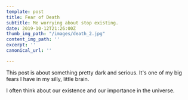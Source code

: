 ```yaml
---
template: post
title: Fear of Death
subtitle: Me worrying about stop existing.
date: 2019-10-12T21:26:00Z
thumb_img_path: "/images/death_2.jpg"
content_img_path: ''
excerpt: ''
canonical_url: ''

---
```

This post is about something pretty dark and serious. It's one of my big fears I have in my silly, little brain.

I often think about our existence and our importance in the universe.